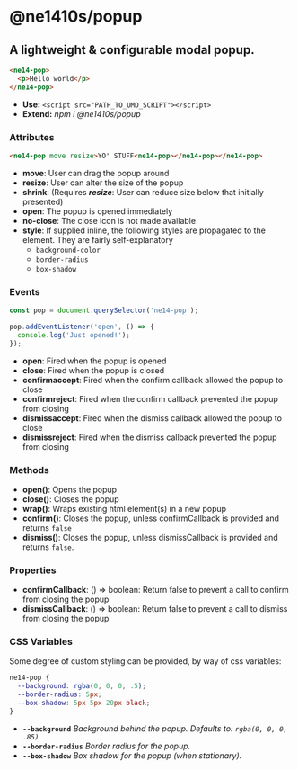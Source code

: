 # @ne1410s/popup

## A lightweight & configurable modal popup.

```html
<ne14-pop>
  <p>Hello world</p>
</ne14-pop>
```

- **Use:** `<script src="PATH_TO_UMD_SCRIPT"></script>`
- **Extend:** _npm i @ne1410s/popup_

### Attributes

```html
<ne14-pop move resize>YO' STUFF<ne14-pop></ne14-pop></ne14-pop>
```

- **move**: User can drag the popup around
- **resize**: User can alter the size of the popup
- **shrink**: (Requires **_resize_**: User can reduce size below that initially presented)
- **open**: The popup is opened immediately
- **no-close**: The close icon is not made available
- **style**: If supplied inline, the following styles are propagated to the element. They are fairly self-explanatory
  - `background-color`
  - `border-radius`
  - `box-shadow`

### Events

```javascript
const pop = document.querySelector('ne14-pop');

pop.addEventListener('open', () => {
  console.log('Just opened!');
});
```

- **open**: Fired when the popup is opened
- **close**: Fired when the popup is closed
- **confirmaccept**: Fired when the confirm callback allowed the popup to close
- **confirmreject**: Fired when the confirm callback prevented the popup from closing
- **dismissaccept**: Fired when the dismiss callback allowed the popup to close
- **dismissreject**: Fired when the dismiss callback prevented the popup from closing

### Methods

- **open()**: Opens the popup
- **close()**: Closes the popup
- **wrap()**: Wraps existing html element(s) in a new popup
- **confirm()**: Closes the popup, unless confirmCallback is provided and returns `false`
- **dismiss()**: Closes the popup, unless dismissCallback is provided and returns `false`.

### Properties

- **confirmCallback**: () => boolean: Return false to prevent a call to confirm from closing the popup
- **dismissCallback**: () => boolean: Return false to prevent a call to dismiss from closing the popup

### CSS Variables

Some degree of custom styling can be provided, by way of css variables:

```css
ne14-pop {
  --background: rgba(0, 0, 0, .5);
  --border-radius: 5px;
  --box-shadow: 5px 5px 20px black;
}
```

- **`--background`** _Background behind the popup. Defaults to: `rgba(0, 0, 0, .85)`_
- **`--border-radius`** _Border radius for the popup._
- **`--box-shadow`** _Box shadow for the popup (when stationary)._
